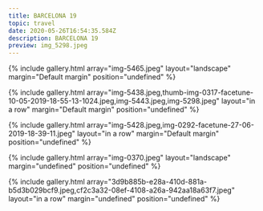 ```yaml
---
title: BARCELONA 19
topic: travel
date: 2020-05-26T16:54:35.584Z
description: BARCELONA 19
preview: img_5298.jpeg
---
```

{% include gallery.html array="img-5465.jpeg" layout="landscape" margin="Default margin" position="undefined" %}

{% include gallery.html array="img-5438.jpeg,thumb-img-0317-facetune-10-05-2019-18-55-13-1024.jpeg,img-5443.jpeg,img-5298.jpeg" layout="in a row" margin="Default margin" position="undefined" %}

{% include gallery.html array="img-5428.jpeg,img-0292-facetune-27-06-2019-18-39-11.jpeg" layout="in a row" margin="Default margin" position="undefined" %}

{% include gallery.html array="img-0370.jpeg" layout="landscape" margin="undefined" position="undefined" %}

{% include gallery.html array="3d9b885b-e28a-410d-881a-b5d3b029bcf9.jpeg,cf2c3a32-08ef-4108-a26a-942aa18a63f7.jpeg" layout="in a row" margin="undefined" position="undefined" %}
